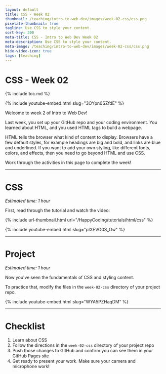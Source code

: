```yaml
---
layout: default
title: CSS - Week 02
thumbnail: /teaching/intro-to-web-dev/images/week-02-css/css.png
pixelate-thumbnail: true
tagline: Use CSS to style your content.
sort-key: 200
meta-title: CSS - Intro to Web Dev Week 02
meta-description: Use CSS to style your content.
meta-image: /teaching/intro-to-web-dev/images/week-02-css/css.png
hide-video-icon: true
tags: [teaching]
---
```


# CSS - Week 02

{% include toc.md %}

{% include youtube-embed.html slug="3OYpn0SZfdE" %}

Welcome to week 2 of Intro to Web Dev!

Last week, you set up your GitHub repo and your coding environment. You learned about HTML, and you used HTML tags to build a webpage.

HTML tells the browser what kind of content to display. Browsers have a few default styles, for example headings are big and bold, and links are blue and underlined. If you want to add your own styling, like different fonts, colors, and effects, then you need to go beyond HTML and use CSS.

Work through the activities in this page to complete the week!

---

# CSS

*Estimated time: 1 hour*

First, read through the tutorial and watch the video:

{% include url-thumbnail.html url="/HappyCoding/tutorials/html/css" %}

{% include youtube-embed.html slug="pIXEVO0S_Ow" %}

---

# Project

*Estimated time: 1 hour*

Now you've seen the fundamentals of CSS and styling content.

To practice that, modify the files in the `week-02-css` directory of your project repo.

{% include youtube-embed.html slug="WYA5PZHaqDM" %}

---

# Checklist

1. Learn about CSS
2. Follow the directions in the `week-02-css` directory of your project repo
3. Push those changes to GitHub and confirm you can see them in your GitHub Pages site
4. Get ready to present your work. Make sure your camera and microphone work!
